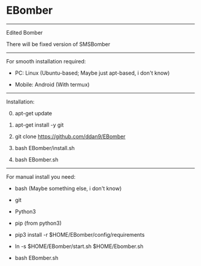 # EBomber

-----------------------------------------------

Edited Bomber

There will be fixed version of SMSBomber

-----------------------------------------------

For smooth installation required: 

- PC: Linux (Ubuntu-based; Maybe just apt-based, i don't know)

- Mobile: Android (With termux)

-----------------------------------------------

Installation:

0. apt-get update 

1. apt-get install -y git

3. git clone https://github.com/ddan9/EBomber

4. bash EBomber/install.sh

5. bash EBomber.sh

-----------------------------------------------

For manual install you need:

- bash (Maybe something else, i don't know)

- git

- Python3

- pip (from python3)

- pip3 install -r $HOME/EBomber/config/requirements

- ln -s $HOME/EBomber/start.sh $HOME/Ebomber.sh

- bash EBomber.sh
